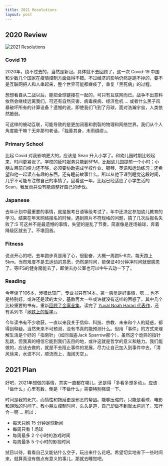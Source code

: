 ```yaml
---
title: 2021 Resolutions
layout: post
---
```


## 2020 Review

![2021 Resolutions](http://villim.github.io/img/2021/2021.jpg)

### Covid 19

2020年，绕不过去的，当然是新冠。具体就不去回顾了，这一次 Covid-19 中国和少数几个国家在疫情控制方面做得不错。不过经济的影响仍然是跑不掉的，要不是互联网把人和人串起来，整个世界可能都瘫痪了，重复「黑死病」的过程。

想想看自从二战以后，能把全球链接在一起的，可只有互联网而已。战争不出意料依然会继续远离我们，可还有自然灾害、病毒疾病、经济危机 ... 或者什么黑子风暴破坏所有的计算设备？遗憾的说，即使我们飞到了月球，面对浩瀚宇宙，人类依然脆弱。

可这样的被动互联，可能导致的是更加闭塞和割裂的物理和网络世界。我们从个人角度能干嘛？无非那句老话，「独善其身，未雨绸缪」。

### Primary School

比起 Covid 对我影响更大的，应该是 Sean 升入小学了。和幼儿园时期比较起来，时间更紧张了。学校的延时服务只能到5PM，比起幼儿园提前一个小时；小朋友目前自控力还不够，必须要协助完成学校作业、钢琴、英语和运动练习；还希望和他一起读点有趣的东西，还有睡前故事什么。所以从他下课到睡觉这段时间，几乎不可能专注做自己的事情了。回看这一年，比起已经适应了小学生活的Sean，我反而并没有能调整好自己的步伐。

### Japanese

去年计划中最重要的事情，就是报考日语等级考试了，年中还决定参加幼儿教育的学习。结果在年末网络报名的时候，遇到照片不符规格的问题，搞了几次后报名失败了:S 可这并不是最遗憾的事情，失望的是乱了节奏，简直像是连场输球，奔着降级区就去了。不堪回首。

### Fitness

说点开心的吧，去年跑步真是用了心，很勤奋，大概一周跑5-6次，每天跑上5km。当然难度不是去运动的意愿，仍然是时间，能保证40分钟净时间就很感恩了。等IFS的健身房能去了，即使去办公室也可以中午去动一下了。

### Reading

今年读了106本，涉猎比较广，专业书只有14本。第一感觉是好事情，嗯 ... 也不是特别好。或许还是读的太少，基数再大一些或许就没有这样的困惑了。其中几个比较重要的书有，重新[回顾了金庸全集](http://villim.github.io/reread-jingyong)，读完了 [Yuval Noah Harari 代表作](https://book.douban.com/author/1168901/books?sortby=collect&format=pic)，还有系列书『[地铁上的哲学](https://book.douban.com/series/33972)』。

今年读书有不少收获，一直以来我关于信仰、科技、宗教、未来和个人的疑惑，都得到释疑。当然未来不可预测，没有书真的能预测什么。但用「事件」的方式来理解生活是个好的「指南针」（如同海盗Jack Sparrow那个），虽然这个诡异的指针乱跳，但我真的相信它能到我们去目的地，或许这就是哲学的意义和魅力。我们能做的，应该去做的，就是不去阻止事件的发展，尽力让自己加入到事件中去，「清风徐来，水波不兴，顺流而上，海阔天空」。

## 2021 Plan

好吧，2021年想做的事情，其实一直都在哪儿，还是得「多看多想多动」。应该「做什么」心里有数，倒是「不做什么」需要特别强调一下。

时间是我的死穴，而惰性和拖延更是邪恶的帮凶。能够压缩的，只能是看球、电影和游戏的时间了。教小朋友控制时间，头头是道，自己却做不到就太尴尬了，知行合一啊 ... 所以：

* 每天只刷 15 分钟足球新闻
* 每周只看 1 场球
* 每周最多 2 个小时的游戏时间
* 每周最多 5 个小时的影视时间

拭目以待，看看自己又能钻什么空子，玩出来什么花吧。希望切实地省下一些时间来，就算真没有做点有意义的事儿，那就去睡觉吧。


